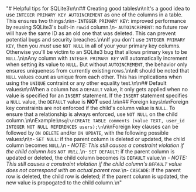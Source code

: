 "# Helpful tips for SQLite3\n\n## Creating good tables\n\nIt's a good idea to use `INTEGER PRIMARY KEY AUTOINCREMENT` as one of the columns in a table. This ensures two things:\n\n- `INTEGER PRIMARY KEY`: improved performance by reusing SQLite3's built-in `rowid` column.\n- `AUTOINCREMENT`: no future row will have the same ID as an old one that was deleted. This can prevent potential bugs and security breaches.\n\nIf you don't use `INTEGER PRIMARY KEY`, then you *must* use `NOT NULL` in all of your your primary key columns. Otherwise you'll be victim to an SQLite3 bug that allows primary keys to be `NULL`.\n\nAny column with `INTEGER PRIMARY KEY` will automatically increment when setting its value to `NULL`. But without `AUTOINCREMENT`, the behavior only ensures uniqueness from currently existing rows.\n\nIt should be noted that `NULL` values count as unique from each other. This has implications when using the `UNIQUE` contraint or any other equality test.\n\n## Default values\n\nWhen a column has a `DEFAULT` value, it only gets applied when no value is specified for an `INSERT` statement. If the `INSERT` statement specifies a `NULL` value, the `DEFAULT` value is **NOT** used.\n\n## Foreign keys\n\nForeign key constraints are not enforced if the child's column value is `NULL`. To ensure that a relationship is always enforced, use `NOT NULL` on the child column.\n\nExample:\n```sql\nCREATE TABLE comments (value TEXT, user_id INTEGER NOT NULL REFERENCES users);\n```\n\nForeign key clauses can be followed by `ON DELETE` and/or `ON UPDATE`, with the following possible values:\n\n- `SET NULL`: if the parent column is deleted or updated, the child column becomes `NULL`.\n  - *NOTE: This still causes a constraint violation if the child column has `NOT NULL`*.\n- `SET DEFAULT`: if the parent column is updated or deleted, the child column becomes its `DEFAULT` value.\n  - *NOTE: This still causes a constraint violation if the child column's `DEFAULT` value does not correspond with an actual parent row*.\n- `CASCADE`: if the parent row is deleted, the child row is deleted; if the parent column is updated, the new value is propogated to the child column.\n"